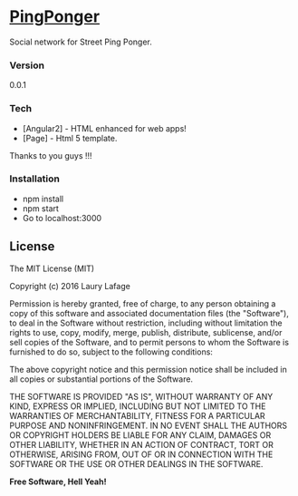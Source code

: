# [PingPonger](https://github.com/lowdev/pingponger/)

Social network for Street Ping Ponger.

### Version
0.0.1

### Tech

* [Angular2] - HTML enhanced for web apps!
* [Page] - Html 5 template.

Thanks to you guys !!!

### Installation
- npm install
- npm start
- Go to localhost:3000

## License

The MIT License (MIT)

Copyright (c) 2016 Laury Lafage

Permission is hereby granted, free of charge, to any person obtaining a copy of
this software and associated documentation files (the "Software"), to deal in
the Software without restriction, including without limitation the rights to
use, copy, modify, merge, publish, distribute, sublicense, and/or sell copies of
the Software, and to permit persons to whom the Software is furnished to do so,
subject to the following conditions:

The above copyright notice and this permission notice shall be included in all
copies or substantial portions of the Software.

THE SOFTWARE IS PROVIDED "AS IS", WITHOUT WARRANTY OF ANY KIND, EXPRESS OR
IMPLIED, INCLUDING BUT NOT LIMITED TO THE WARRANTIES OF MERCHANTABILITY, FITNESS
FOR A PARTICULAR PURPOSE AND NONINFRINGEMENT. IN NO EVENT SHALL THE AUTHORS OR
COPYRIGHT HOLDERS BE LIABLE FOR ANY CLAIM, DAMAGES OR OTHER LIABILITY, WHETHER
IN AN ACTION OF CONTRACT, TORT OR OTHERWISE, ARISING FROM, OUT OF OR IN
CONNECTION WITH THE SOFTWARE OR THE USE OR OTHER DEALINGS IN THE SOFTWARE.


**Free Software, Hell Yeah!**